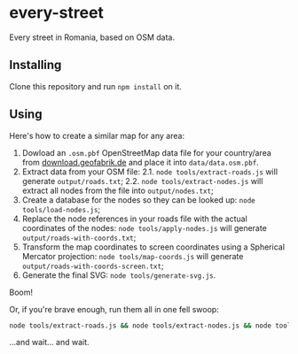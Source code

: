 # every-street

Every street in Romania, based on OSM data.

## Installing

Clone this repository and run `npm install` on it.

## Using

Here's how to create a similar map for any area:

1. Dowload an `.osm.pbf` OpenStreetMap data file for your country/area from [download.geofabrik.de](http://download.geofabrik.de/europe.html) and place it into `data/data.osm.pbf`.
2. Extract data from your OSM file:
2.1. `node tools/extract-roads.js` will generate `output/roads.txt`;
2.2. `node tools/extract-nodes.js` will extract all nodes from the file into `output/nodes.txt`;
3. Create a database for the nodes so they can be looked up: `node tools/load-nodes.js`;
4. Replace the node references in your roads file with the actual coordinates of the nodes: `node tools/apply-nodes.js` will generate `output/roads-with-coords.txt`;
5. Transform the map coordinates to screen coordinates using a Spherical Mercator projection: `node tools/map-coords.js` will generate `output/roads-with-coords-screen.txt`;
6. Generate the final SVG: `node tools/generate-svg.js`.

Boom!

Or, if you're brave enough, run them all in one fell swoop:

```bash
node tools/extract-roads.js && node tools/extract-nodes.js && node tools/load-nodes.js && node tools/apply-nodes.js && node tools/map-coords.js && node tools/generate-svg.js
```

...and wait... and wait.